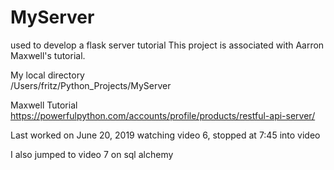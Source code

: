# MyServer
used to develop a flask server tutorial
This project is associated with Aarron Maxwell's tutorial.

My local directory  
/Users/fritz/Python_Projects/MyServer

Maxwell Tutorial  
https://powerfulpython.com/accounts/profile/products/restful-api-server/

Last worked on June 20, 2019
watching video 6, stopped at 7:45 into video

I also jumped to video 7 on sql alchemy

